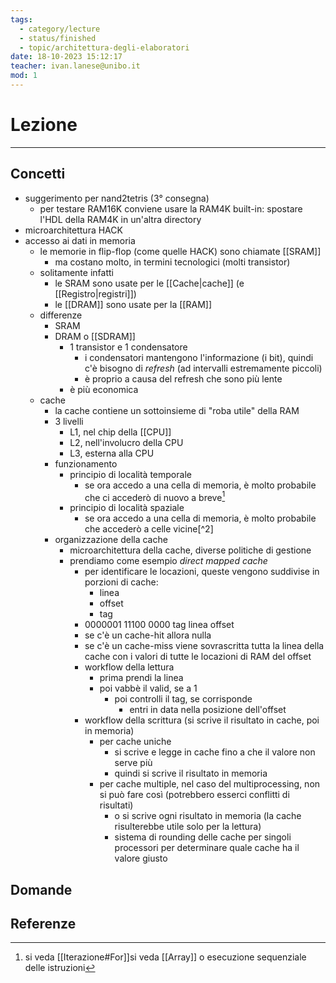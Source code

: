 ```yaml
---
tags:
  - category/lecture
  - status/finished
  - topic/architettura-degli-elaboratori
date: 18-10-2023 15:12:17
teacher: ivan.lanese@unibo.it
mod: 1
---
```

# Lezione
---
## Concetti
- suggerimento per nand2tetris (3° consegna)
	- per testare RAM16K conviene usare la RAM4K built-in: spostare l'HDL della RAM4K in un'altra directory
- microarchitettura HACK
- accesso ai dati in memoria
	- le memorie in flip-flop (come quelle HACK) sono chiamate [[SRAM]]
		- ma costano molto, in termini tecnologici (molti transistor)
	- solitamente infatti
		- le SRAM sono usate per le [[Cache|cache]] (e [[Registro|registri]])
		- le [[DRAM]] sono usate per la [[RAM]]
	- differenze
		- SRAM
		- DRAM o [[SDRAM]]
			- 1 transistor e 1 condensatore
				- i condensatori mantengono l'informazione (i bit), quindi c'è bisogno di _refresh_ (ad intervalli estremamente piccoli)
				- è proprio a causa del refresh che sono più lente
			- è più economica
	- cache
		- la cache contiene un sottoinsieme di "roba utile" della RAM
		- 3 livelli
			- L1, nel chip della [[CPU]]
			- L2, nell'involucro della CPU
			- L3, esterna alla CPU
		- funzionamento
			- principio di località temporale
				- se ora accedo a una cella di memoria, è molto probabile che ci accederò di nuovo a breve[^1]
			- principio di località spaziale
				- se ora accedo a una cella di memoria, è molto probabile che accederò a celle vicine[^2]
		- organizzazione della cache
			- microarchitettura della cache, diverse politiche di gestione
			- prendiamo come esempio _direct mapped cache_
				- per identificare le locazioni, queste vengono suddivise in porzioni di cache:
					- linea
					- offset
					- tag
				- 0000001 11100 0000
				  tag            linea   offset
				- se c'è un cache-hit allora nulla
				- se c'è un cache-miss viene sovrascritta tutta la linea della cache con i valori di tutte le locazioni di RAM del offset
				- workflow della lettura
					- prima prendi la linea
					- poi vabbè il valid, se a 1
						- poi controlli il tag, se corrisponde
							- entri in data nella posizione dell'offset
				- workflow della scrittura (si scrive il risultato in cache, poi in memoria)
					- per cache uniche
						- si scrive e legge in cache fino a che il valore non serve più
						- quindi si scrive il risultato in memoria
					- per cache multiple, nel caso del multiprocessing, non si può fare così (potrebbero esserci conflitti di risultati)
						- o si scrive ogni risultato in memoria (la cache risulterebbe utile solo per la lettura)
						- sistema di rounding delle cache per singoli processori per determinare quale cache ha il valore giusto

## Domande

## Referenze
[^1]: si veda [[Iterazione#For]]si veda [[Array]] o esecuzione sequenziale delle istruzioni